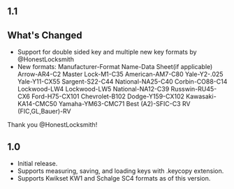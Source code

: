 ## 1.1
## What's Changed
* Support for double sided key and multiple new key formats by @HonestLocksmith
* New formats:
Manufacturer-Format Name-Data Sheet(if applicable)
Arrow-AR4-C2
Master Lock-M1-C35
American-AM7-C80
Yale-Y2-.025
Yale-Y11-CX55
Sargent-S22-C44
National-NA25-C40
Corbin-CO88-C14
Lockwood-LW4
Lockwood-LW5
National-NA12-C39
Russwin-RU45-CX6
Ford-H75-CX101
Chevrolet-B102
Dodge-Y159-CX102
Kawasaki-KA14-CMC50
Yamaha-YM63-CMC71
Best (A2)-SFIC-C3
RV (FIC,GL,Bauer)-RV

Thank you @HonestLocksmith!

## 1.0
- Initial release.
- Supports measuring, saving, and loading keys with .keycopy extension.
- Supports Kwikset KW1 and Schalge SC4 formats as of this version.
